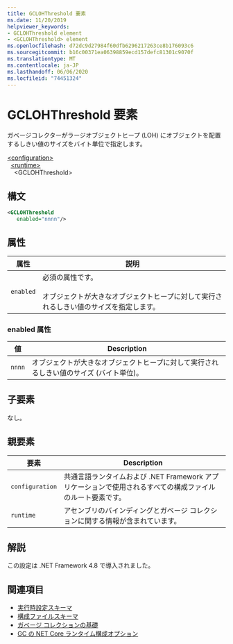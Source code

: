 ```yaml
---
title: GCLOHThreshold 要素
ms.date: 11/20/2019
helpviewer_keywords:
- GCLOHThreshold element
- <GCLOHThreshold> element
ms.openlocfilehash: d72dc9d27984f60dfb6296217263ce8b176093c6
ms.sourcegitcommit: b16c00371ea06398859ecd157defc81301c9070f
ms.translationtype: MT
ms.contentlocale: ja-JP
ms.lasthandoff: 06/06/2020
ms.locfileid: "74451324"
---
```

# <a name="gclohthreshold-element"></a>GCLOHThreshold 要素

ガベージコレクターがラージオブジェクトヒープ (LOH) にオブジェクトを配置するしきい値のサイズをバイト単位で指定します。

[\<configuration>](../configuration-element.md)\
&nbsp;&nbsp;[\<runtime>](runtime-element.md)\
&nbsp;&nbsp;&nbsp;&nbsp;\<GCLOHThreshold>

## <a name="syntax"></a>構文

```xml
<GCLOHThreshold
   enabled="nnnn"/>
```

## <a name="attributes"></a>属性

|属性|説明|
|---------------|-----------------|
|`enabled`|必須の属性です。<br /><br />オブジェクトが大きなオブジェクトヒープに対して実行されるしきい値のサイズを指定します。|

### <a name="enabled-attribute"></a>enabled 属性

|値|Description|
|-----------|-----------------|
|`nnnn`|オブジェクトが大きなオブジェクトヒープに対して実行されるしきい値のサイズ (バイト単位)。|

## <a name="child-elements"></a>子要素

なし。

## <a name="parent-elements"></a>親要素

|要素|Description|
|-------------|-----------------|
|`configuration`|共通言語ランタイムおよび .NET Framework アプリケーションで使用されるすべての構成ファイルのルート要素です。|
|`runtime`|アセンブリのバインディングとガベージ コレクションに関する情報が含まれています。|

## <a name="remarks"></a>解説

この設定は .NET Framework 4.8 で導入されました。

## <a name="see-also"></a>関連項目

- [実行時設定スキーマ](index.md)
- [構成ファイルスキーマ](../index.md)
- [ガベージ コレクションの基礎](../../../../standard/garbage-collection/fundamentals.md)
- [GC の NET Core ランタイム構成オプション](../../../../core/run-time-config/garbage-collector.md)
